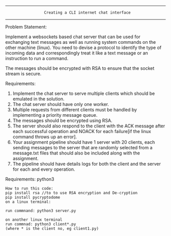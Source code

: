 -----------------------------------------------------------------------------
                     Creating a CLI internet chat interface
---------------------------------------------------------------------------------------------------------------------------
                   
Problem Statement:

Implement a websockets based chat server that can be used for exchanging text messages as well as running system commands on the other machine (linux). You need to devise a protocol to identify the type of incoming data and correspondingly treat it like a text message or an instruction to run a command.

The messages should be encrypted with RSA to ensure that the socket stream is secure.

Requirements:

1. Implement the chat server to serve multiple clients which should be emulated in the solution.
2. The chat server should have only one worker.
3. Multiple requests from different clients must be handled by implementing a priority message queue.
4. The messages should be encrypted using RSA.
5. The server should also respond to the client with the ACK message after each successful operation and NOACK for each failure[if the linux command throws up an error].
6. Your assignment pipeline should have 1 server with 20 clients, each sending messages to the server that are randomly selected from a message.txt files that should also be included along with the assignment.
7. The pipeline should have details logs for both the client and the server for each and every operation.

Requirements:
python3
`````````````````````````````````````````````````````````````````````````````````````````````````````````````````````````````
How to run this code:
pip install rsa //to to use RSA encryption and De-cryption 
pip install pycryptodome
on a linux terminal:

run commnand: python3 server.py

on another linux terminal
run commnad: python3 client*.py
(where * is the client no, eg client1.py)
`````````````````````````````````````````````````````````````````````````````````````````````````````````````````````````````


